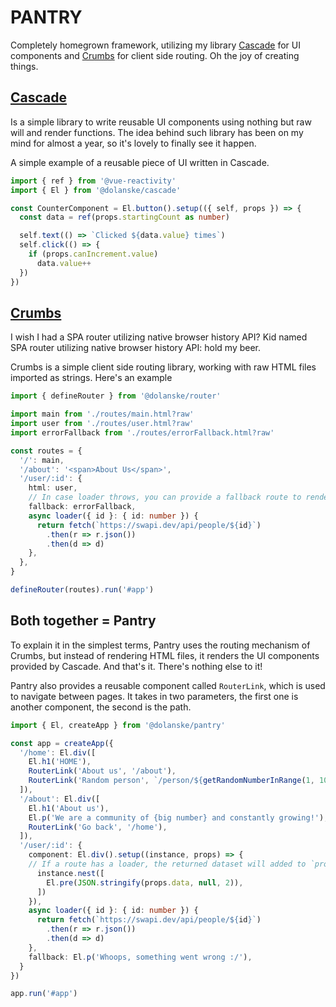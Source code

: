 # PANTRY

Completely homegrown framework, utilizing my library [Cascade](https://github.com/dolanske/cascade) for UI components and [Crumbs](https://github.com/dolanske/crumbs) for client side routing. Oh the joy of creating things.

## [Cascade](https://github.com/dolanske/cascade)

Is a simple library to write reusable UI components using nothing but raw will and render functions. The idea behind such library has been on my mind for almost a year, so it's lovely to finally see it happen.

A simple example of a reusable piece of UI written in Cascade.

```ts
import { ref } from '@vue-reactivity'
import { El } from '@dolanske/cascade'

const CounterComponent = El.button().setup(({ self, props }) => {
  const data = ref(props.startingCount as number)

  self.text(() => `Clicked ${data.value} times`)
  self.click(() => {
    if (props.canIncrement.value)
      data.value++
  })
})
```

## [Crumbs](https://github.com/dolanske/crumbs)

I wish I had a SPA router utilizing native browser history API? Kid named SPA router utilizing native browser history API: hold my beer.

Crumbs is a simple client side routing library, working with raw HTML files imported as strings. Here's an example

```ts
import { defineRouter } from '@dolanske/router'

import main from './routes/main.html?raw'
import user from './routes/user.html?raw'
import errorFallback from './routes/errorFallback.html?raw'

const routes = {
  '/': main,
  '/about': '<span>About Us</span>',
  '/user/:id': {
    html: user,
    // In case loader throws, you can provide a fallback route to render instead
    fallback: errorFallback,
    async loader({ id }: { id: number }) {
      return fetch(`https://swapi.dev/api/people/${id}`)
        .then(r => r.json())
        .then(d => d)
    },
  },
}

defineRouter(routes).run('#app')
```

## Both together = Pantry

To explain it in the simplest terms, Pantry uses the routing mechanism of Crumbs, but instead of rendering HTML files, it renders the UI components provided by Cascade. And that's it. There's nothing else to it!

Pantry also provides a reusable component called `RouterLink`, which is used to navigate between pages. It takes in two parameters, the first one is another component, the second is the path.
```ts
import { El, createApp } from '@dolanske/pantry'

const app = createApp({
  '/home': El.div([
    El.h1('HOME'),
    RouterLink('About us', '/about'),
    RouterLink('Random person', `/person/${getRandomNumberInRange(1, 10)}`),
  ]),
  '/about': El.div([
    El.h1('About us'),
    El.p('We are a community of {big number} and constantly growing!'),
    RouterLink('Go back', '/home'),
  ]),
  '/user/:id': {
    component: El.div().setup((instance, props) => {
    // If a route has a loader, the returned dataset will added to `props.data`
      instance.nest([
        El.pre(JSON.stringify(props.data, null, 2)),
      ])
    }),
    async loader({ id }: { id: number }) {
      return fetch(`https://swapi.dev/api/people/${id}`)
        .then(r => r.json())
        .then(d => d)
    },
    fallback: El.p('Whoops, something went wrong :/'),
  }
})

app.run('#app')
```
